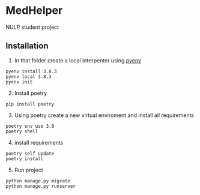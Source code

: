 # MedHelper
NULP student project

## Installation
  
  1. In that folder create a local interpenter using [pyenv](https://github.com/pyenv/pyenv#installation)  
  ```
  pyenv install 3.8.3
  pyenv local 3.8.3
  pyenv init
  ```
  2. Install poetry
  ```
  pip install poetry
  ```
  3. Using poetry create a new virtual enviroment and install all requirements  
  ```
  poetry env use 3.8
  poetry shell
  ```
  4. install requirements
  ```
  poetry self update
  poetry install
  ```
  5. Run project
  ```
  python manage.py migrate
  python manage.py runserver
  ```
